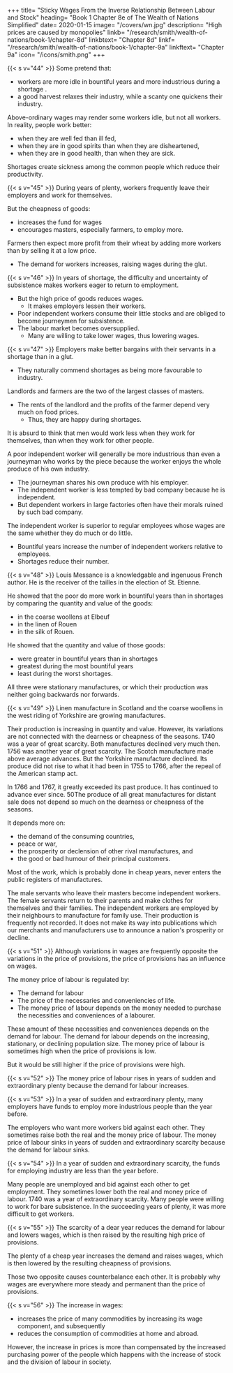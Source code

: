+++
title=  "Sticky Wages From the Inverse Relationship Between Labour and Stock"
heading=  "Book 1 Chapter 8e of The Wealth of Nations Simplified"
date=  2020-01-15
image=  "/covers/wn.jpg"
description=  "High prices are caused by monopolies"
linkb=  "/research/smith/wealth-of-nations/book-1/chapter-8d"
linkbtext=  "Chapter 8d"
linkf=  "/research/smith/wealth-of-nations/book-1/chapter-9a"
linkftext=  "Chapter 9a"
icon=  "/icons/smith.png"
+++


{{< s v="44" >}} Some pretend that:
- workers are more idle in bountiful<!-- cheap --> years and more industrious during a shortage <!-- in dear years -->.
- a <!-- plentiful subsistence --> good harvest relaxes their industry, while a scanty one quickens their industry.

Above-ordinary wages may render some workers idle, but not all workers. In reality, people work better: 
- when they are well fed than ill fed,
- when they are in good spirits than when they are disheartened,
- when they are in good health, than when they are sick.

Shortages create <!-- Years of scarcity are years of --> sickness among the common people which reduce their productivity.


{{< s v="45" >}} During <!-- an economic boom, In --> years of plenty, workers frequently leave their employers and work for themselves.

But the cheapness of goods:
- increases the fund for wages 
- encourages masters, especially farmers, to employ more.

Farmers then expect more profit from their wheat by adding more workers than by selling it at a low price.
- The demand for workers increases, raising wages during the glut.  <!-- while the number of workers in the market decreases.
The price of labour, therefore, frequently rises in cheap years. -->


{{< s v="46" >}} In years of shortage, the difficulty and uncertainty of subsistence makes workers eager to return to employment.
- But the high price of goods reduces wages.
  - It makes employers lessen their workers.
- Poor independent workers consume their little stocks and are obliged to become journeymen for subsistence.
- The labour market becomes oversupplied.
  - Many are willing to take lower wages, thus lowering wages.


{{< s v="47" >}} Employers make better bargains with their servants in a shortage than in a glut.
<!-- - They become more humble and dependent duringin dear that in cheap years --> 
- They naturally commend shortages <!-- the dear years --> as being more favourable to industry.

Landlords and farmers are the two of the largest classes of masters.
- The rents of the landlord and the profits of the farmer depend very much on food prices.
  - Thus, they are happy during shortages. <!--  dear years. -->

It is absurd to think that men would work less when they work for themselves, than when they work for other people.

A poor independent worker will generally be more industrious than even a journeyman who works by the piece because the worker enjoys the whole produce of his own industry.
- The journeyman shares his own produce with his employer.
- The independent worker is less tempted by bad company because he is independent.
- But dependent workers in large factories often have their morals ruined by such bad company.

The independent worker is superior to regular employees whose wages are the same whether they do much or do little.
- Bountiful years increase the number of independent workers relative to employees.
- Shortages reduce their number.


{{< s v="48" >}} Louis Messance is a knowledgable and ingenuous French author. He is the receiver of the tailles in the election of St. Etienne. 

He showed that the poor do more work in bountiful years than in shortages by comparing the quantity and value of the goods:
- in the coarse woollens at Elbeuf
- in the linen of Rouen
- in the silk of Rouen.

He showed that the quantity and value of those goods:
- were greater in bountiful years than in shortages
- greatest during the most bountiful years
- least during the worst shortages<!-- dearest years -->.

All three were stationary manufactures, or which their production was neither going backwards nor forwards.


{{< s v="49" >}} Linen manufacture in Scotland and the coarse woollens in the west riding of Yorkshire are growing manufactures.

Their production is increasing in quantity and value.
However, its variations are not connected with the dearness or cheapness of the seasons.
1740 was a year of great scarcity.
Both manufactures declined very much then.
1756 was another year of great scarcity.
The Scotch manufacture made above average advances.
But the Yorkshire manufacture declined.
Its produce did not rise to what it had been in 1755 to 1766, after the repeal of the American stamp act.

In 1766 and 1767, it greatly exceeded its past produce.
It has continued to advance ever since.
50The produce of all great manufactures for distant sale does not depend so much on the dearness or cheapness of the seasons.

It depends more on:
- the demand of the consuming countries,
- peace or war,
- the prosperity or declension of other rival manufactures, and
- the good or bad humour of their principal customers.

Most of the work, which is probably done in cheap years, never enters the public registers of manufactures.

The male servants who leave their masters become independent workers.
The female servants return to their parents and make clothes for themselves and their families.
The independent workers are employed by their neighbours to manufacture for family use.
Their production is frequently not recorded.
It does not make its way into publications which our merchants and manufacturers use to announce a nation's prosperity or decline.


{{< s v="51" >}} Although variations in wages are frequently opposite the variations in the price of provisions, the price of provisions has an influence on wages.

The money price of labour is regulated by:
- The demand for labour
- The price of the necessaries and conveniencies of life.
- The money price of labour depends on the money needed to purchase the necessities and conveniences of a labourer.

These amount of these necessities and conveniences depends on the demand for labour.
The demand for labour depends on the increasing, stationary, or declining population size.
The money price of labour is sometimes high when the price of provisions is low.

But it would be still higher if the price of provisions were high.


{{< s v="52" >}} The money price of labour rises in years of sudden and extraordinary plenty because the demand for labour increases.


{{< s v="53" >}} In a year of sudden and extraordinary plenty, many employers have funds to employ more industrious people than the year before.

The employers who want more workers bid against each other.
They sometimes raise both the real and the money price of labour.
The money price of labour sinks in years of sudden and extraordinary scarcity because the demand for labour sinks.

{{< s v="54" >}} In a year of sudden and extraordinary scarcity, the funds for employing industry are less than the year before.

Many people are unemployed and bid against each other to get employment.
They sometimes lower both the real and money price of labour.
1740 was a year of extraordinary scarcity.
Many people were willing to work for bare subsistence.
In the succeeding years of plenty, it was more difficult to get workers.


{{< s v="55" >}} The scarcity of a dear year reduces the demand for labour and lowers wages, which is then raised by the resulting high price of provisions.

The plenty of a cheap year increases the demand and raises wages, which is then lowered by the resulting cheapness of provisions.

Those two opposite causes counterbalance each other.
It is probably why wages are everywhere more steady and permanent than the price of provisions.


{{< s v="56" >}} The increase in wages:
- increases the price of many commodities by increasing its wage component, and subsequently
- reduces the consumption of commodities at home and abroad.

However, the increase in prices is more than compensated by the increased purchasing power of the people which happens with the increase of stock and the division of labour in society.